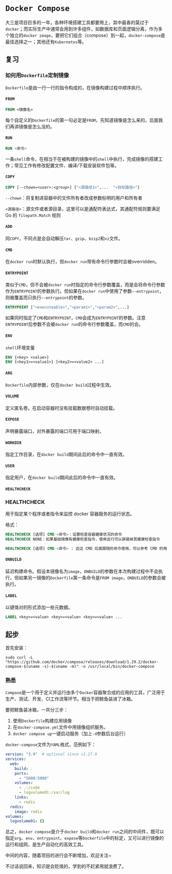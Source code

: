 # `Docker Compose`

大三是项目巨多的一年，各种环境搭建工具都要用上，其中最香的莫过于`docker`；而实际生产中通常会用到许多组件，如数据库和页面逻辑分离，作为多个独立的`docker image`，要把它们组合（compose）到一起，`docker-compose`是最佳选择之一；其他还有`Kubernetes`等。

## 复习

### 如何用`Dockerfile`定制镜像

`Dockerfile`是由一行一行的指令构成的，在镜像构建过程中顺序执行。

#### `FROM`

```dockerfile
FROM <镜像名>
```

每个自定义的`Dockerfile`的第一句必定是`FROM`，先知道镜像是怎么来的，后面我们再讲镜像是怎么没的。

#### `RUN`

```dockerfile
RUN <命令>
```

一条`shell`命令，在相当于在被构建的镜像中的`shell`中执行，完成镜像的搭建工作；常见工作有修改配置文件、编译/下载安装软件包等。

#### `COPY`

```dockerfile
COPY [--chown=<user>:<group>] {"<源路径1>",...  "<目标路径>"}
```

`--chown`：将复制进容器中的文件所有者改成参数标明的用户和所有者

`<源路径>`：源文件或者源目录，这里可以是通配符表达式，其通配符规则要满足 Go 的 `filepath.Match` 规则

#### `ADD`

同`COPY`，不同点是会自动解压`tar`、`gzip`、`bzip2`和`xz`文件。

#### `CMD`

在`docker run`时默认执行，但`docker run`带有命令行参数时会被overridden。

#### `ENTRYPOINT`

类似于`CMD`，但不会被`docker run`时指定的命令行参数覆盖，而是会将命令行参数作为`ENTRYPOINT`的参数执行。但如果在`docker run`中使用了参数`–-entrypoint`，则被覆盖而只执行`–-entrypoint`的参数。

```dockerfile
ENTRYPOINT ["<executeable>","<param1>","<param2>",...]
```

如果同时指定了`CMD`和`ENTRYPOINT`，`CMD`会成为`ENTRYPOINT`的参数。注意`ENTRYPOINT`后参数不会被`docker run`的命令行参数覆盖，而`CMD`的会。

#### `ENV`

`shell`环境变量

```dockerfile
ENV {<key> <value>}
ENV {<key1>=<value1>} [<key2>=<value2> ...]
```

#### `ARG`

`Dockerfile`内部参数，仅在`docker build`过程中生效。

#### `VOLUME`

定义匿名卷。在启动容器时没有挂载数据卷时自动挂载。

#### `EXPOSE`

声明暴露端口，对外暴露的端口可用于端口映射。

#### `WORKDIR`

指定工作目录，在`docker build`期间此后的命令中一直有效。

#### `USER`

指定用户，在`docker build`期间此后的命令中一直有效。

#### `HEALTHCHECK`

### HEALTHCHECK

用于指定某个程序或者指令来监控 docker 容器服务的运行状态。

格式：

```dockerfile
HEALTHCHECK [选项] CMD <命令>：设置检查容器健康状况的命令
HEALTHCHECK NONE：如果基础镜像有健康检查指令，使用这行可以屏蔽掉其健康检查指令

HEALTHCHECK [选项] CMD <命令> : 这边 CMD 后面跟随的命令使用，可以参考 CMD 的用法。
```

#### `ONBUILD`

延迟构建命令。假设本镜像名为`image`，`ONBUILD`的参数在本次构建过程中不会执行，但如果另一镜像的`Dockerfile`第一条命令是`FROM image`，`ONBUILD`的参数会被执行。

#### `LABEL`

以键值对的形式添加一些元数据。

```dockerfile
LABEL <key>=<value> <key>=<value> <key>=<value> ...
```

## 起步

首先安装：

```shell
sudo curl -L "https://github.com/docker/compose/releases/download/1.29.2/docker-compose-$(uname -s)-$(uname -m)" -o /usr/local/bin/docker-compose
```

### 熟悉

`Compose`是一个用于定义并运行由多个`Docker`容器聚合成的应用的工具，广泛用于生产、测试、开发、CI工作流等环节。相当于把鲸鱼装进了冰箱。

要把鲸鱼装冰箱，一共分三步：

1. 使用`Dockerfile`构建应用镜像
2. 在`docker-compose.yml`文件中用镜像组织服务。
3. `docker compose up`一键启动服务（加上`-d`参数后台运行）

`docker-compose`文件为`YAML`格式，范例如下：

```yaml
version: "3.9"  # optional since v1.27.0
services:
  web:
    build: .
    ports:
      - "5000:5000"
    volumes:
      - .:/code
      - logvolume01:/var/log
    links:
      - redis
  redis:
    image: redis
volumes:
  logvolume01: {}
```

总之，`docker compose`是介于`docker build`和`docker run`之间的中间件，既可以指定`arg`、`env`、`entrypoint`、`expose`等`Dockerfile`中的标定，又可以进行镜像的运行和组网，是生产自动化的高效工具。

中间的内容，随着项目的进行会不断增加，欢迎关注~



不过话说回来，知识是会贬值的，学到的不赶紧用就浪费了。